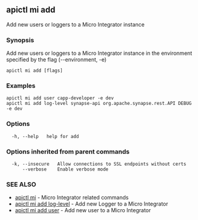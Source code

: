 ## apictl mi add

Add new users or loggers to a Micro Integrator instance

### Synopsis

Add new users or loggers to a Micro Integrator instance in the environment specified by the flag (--environment, -e)

```
apictl mi add [flags]
```

### Examples

```
apictl mi add user capp-developer -e dev
apictl mi add log-level synapse-api org.apache.synapse.rest.API DEBUG -e dev
```

### Options

```
  -h, --help   help for add
```

### Options inherited from parent commands

```
  -k, --insecure   Allow connections to SSL endpoints without certs
      --verbose    Enable verbose mode
```

### SEE ALSO

* [apictl mi](apictl_mi.md)	 - Micro Integrator related commands
* [apictl mi add log-level](apictl_mi_add_log-level.md)	 - Add new Logger to a Micro Integrator
* [apictl mi add user](apictl_mi_add_user.md)	 - Add new user to a Micro Integrator

